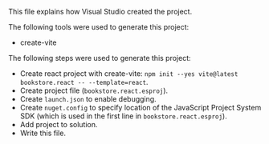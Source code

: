This file explains how Visual Studio created the project.

The following tools were used to generate this project:
- create-vite

The following steps were used to generate this project:
- Create react project with create-vite: `npm init --yes vite@latest bookstore.react -- --template=react`.
- Create project file (`bookstore.react.esproj`).
- Create `launch.json` to enable debugging.
- Create `nuget.config` to specify location of the JavaScript Project System SDK (which is used in the first line in `bookstore.react.esproj`).
- Add project to solution.
- Write this file.
